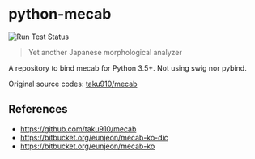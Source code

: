 # python-mecab

![Run Test Status](https://github.com/jeongukjae/python-mecab/workflows/Run%20Test/badge.svg)

> Yet another Japanese morphological analyzer

A repository to bind mecab for Python 3.5+. Not using swig nor pybind.

Original source codes: [taku910/mecab](https://github.com/taku910/mecab)

## References

- https://github.com/taku910/mecab
- https://bitbucket.org/eunjeon/mecab-ko-dic
- https://bitbucket.org/eunjeon/mecab-ko
